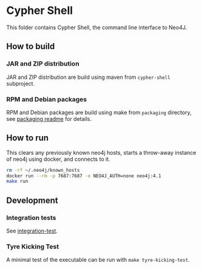 # Cypher Shell

This folder contains Cypher Shell, the command line interface to Neo4J.

## How to build

### JAR and ZIP distribution

JAR and ZIP distribution are build using maven from `cypher-shell` subproject.

### RPM and Debian packages

RPM and Debian packages are build using make from `packaging` directory, see 
[packaging readme](packaging/README.md) for details.


## How to run

This clears any previously known neo4j hosts, starts a throw-away
instance of neo4j using docker, and connects to it.

```sh
rm -rf ~/.neo4j/known_hosts
docker run --rm -p 7687:7687 -e NEO4J_AUTH=none neo4j:4.1
make run
```

## Development

### Integration tests

See [integration-test](integration-test/README.md).

### Tyre Kicking Test

A minimal test of the executable can be run with `make tyre-kicking-test`.